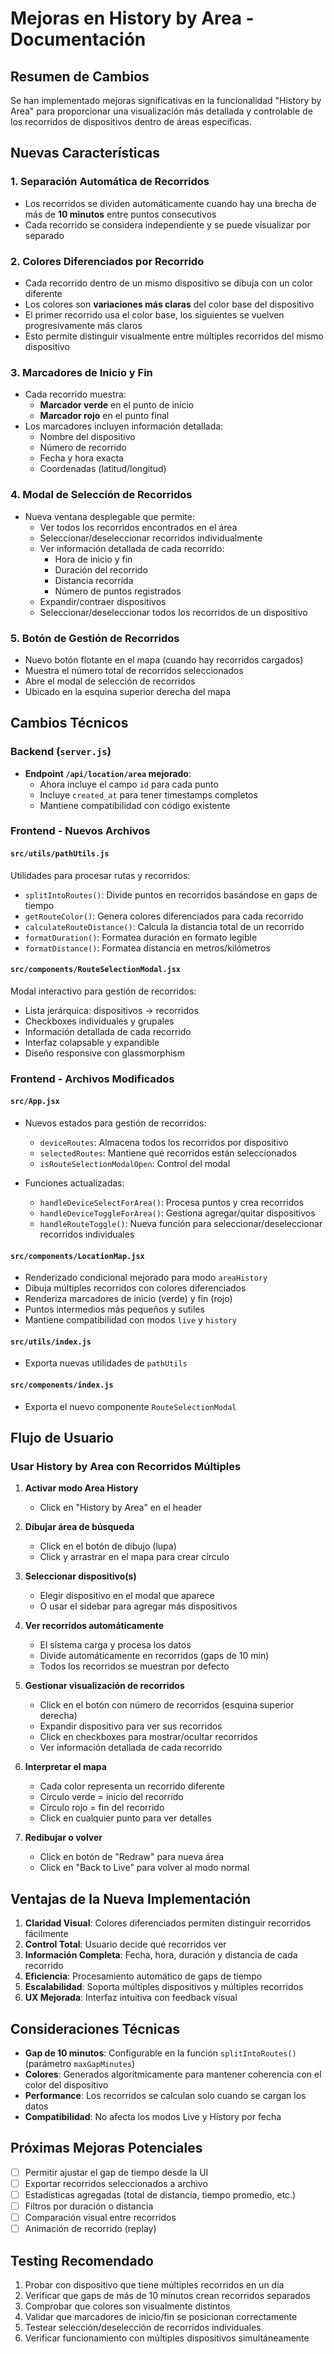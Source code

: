 # Mejoras en History by Area - Documentación

## Resumen de Cambios

Se han implementado mejoras significativas en la funcionalidad "History by Area" para proporcionar una visualización más detallada y controlable de los recorridos de dispositivos dentro de áreas específicas.

## Nuevas Características

### 1. **Separación Automática de Recorridos**
- Los recorridos se dividen automáticamente cuando hay una brecha de más de **10 minutos** entre puntos consecutivos
- Cada recorrido se considera independiente y se puede visualizar por separado

### 2. **Colores Diferenciados por Recorrido**
- Cada recorrido dentro de un mismo dispositivo se dibuja con un color diferente
- Los colores son **variaciones más claras** del color base del dispositivo
- El primer recorrido usa el color base, los siguientes se vuelven progresivamente más claros
- Esto permite distinguir visualmente entre múltiples recorridos del mismo dispositivo

### 3. **Marcadores de Inicio y Fin**
- Cada recorrido muestra:
  - **Marcador verde** en el punto de inicio
  - **Marcador rojo** en el punto final
- Los marcadores incluyen información detallada:
  - Nombre del dispositivo
  - Número de recorrido
  - Fecha y hora exacta
  - Coordenadas (latitud/longitud)

### 4. **Modal de Selección de Recorridos**
- Nueva ventana desplegable que permite:
  - Ver todos los recorridos encontrados en el área
  - Seleccionar/deseleccionar recorridos individualmente
  - Ver información detallada de cada recorrido:
    - Hora de inicio y fin
    - Duración del recorrido
    - Distancia recorrida
    - Número de puntos registrados
  - Expandir/contraer dispositivos
  - Seleccionar/deseleccionar todos los recorridos de un dispositivo

### 5. **Botón de Gestión de Recorridos**
- Nuevo botón flotante en el mapa (cuando hay recorridos cargados)
- Muestra el número total de recorridos seleccionados
- Abre el modal de selección de recorridos
- Ubicado en la esquina superior derecha del mapa

## Cambios Técnicos

### Backend (`server.js`)
- **Endpoint `/api/location/area` mejorado**:
  - Ahora incluye el campo `id` para cada punto
  - Incluye `created_at` para tener timestamps completos
  - Mantiene compatibilidad con código existente

### Frontend - Nuevos Archivos

#### `src/utils/pathUtils.js`
Utilidades para procesar rutas y recorridos:
- `splitIntoRoutes()`: Divide puntos en recorridos basándose en gaps de tiempo
- `getRouteColor()`: Genera colores diferenciados para cada recorrido
- `calculateRouteDistance()`: Calcula la distancia total de un recorrido
- `formatDuration()`: Formatea duración en formato legible
- `formatDistance()`: Formatea distancia en metros/kilómetros

#### `src/components/RouteSelectionModal.jsx`
Modal interactivo para gestión de recorridos:
- Lista jerárquica: dispositivos → recorridos
- Checkboxes individuales y grupales
- Información detallada de cada recorrido
- Interfaz colapsable y expandible
- Diseño responsive con glassmorphism

### Frontend - Archivos Modificados

#### `src/App.jsx`
- Nuevos estados para gestión de recorridos:
  - `deviceRoutes`: Almacena todos los recorridos por dispositivo
  - `selectedRoutes`: Mantiene qué recorridos están seleccionados
  - `isRouteSelectionModalOpen`: Control del modal
  
- Funciones actualizadas:
  - `handleDeviceSelectForArea()`: Procesa puntos y crea recorridos
  - `handleDeviceToggleForArea()`: Gestiona agregar/quitar dispositivos
  - `handleRouteToggle()`: Nueva función para seleccionar/deseleccionar recorridos individuales

#### `src/components/LocationMap.jsx`
- Renderizado condicional mejorado para modo `areaHistory`
- Dibuja múltiples recorridos con colores diferenciados
- Renderiza marcadores de inicio (verde) y fin (rojo)
- Puntos intermedios más pequeños y sutiles
- Mantiene compatibilidad con modos `live` y `history`

#### `src/utils/index.js`
- Exporta nuevas utilidades de `pathUtils`

#### `src/components/index.js`
- Exporta el nuevo componente `RouteSelectionModal`

## Flujo de Usuario

### Usar History by Area con Recorridos Múltiples

1. **Activar modo Area History**
   - Click en "History by Area" en el header

2. **Dibujar área de búsqueda**
   - Click en el botón de dibujo (lupa)
   - Click y arrastrar en el mapa para crear círculo

3. **Seleccionar dispositivo(s)**
   - Elegir dispositivo en el modal que aparece
   - O usar el sidebar para agregar más dispositivos

4. **Ver recorridos automáticamente**
   - El sistema carga y procesa los datos
   - Divide automáticamente en recorridos (gaps de 10 min)
   - Todos los recorridos se muestran por defecto

5. **Gestionar visualización de recorridos**
   - Click en el botón con número de recorridos (esquina superior derecha)
   - Expandir dispositivo para ver sus recorridos
   - Click en checkboxes para mostrar/ocultar recorridos
   - Ver información detallada de cada recorrido

6. **Interpretar el mapa**
   - Cada color representa un recorrido diferente
   - Círculo verde = inicio del recorrido
   - Círculo rojo = fin del recorrido
   - Click en cualquier punto para ver detalles

7. **Redibujar o volver**
   - Click en botón de "Redraw" para nueva área
   - Click en "Back to Live" para volver al modo normal

## Ventajas de la Nueva Implementación

1. **Claridad Visual**: Colores diferenciados permiten distinguir recorridos fácilmente
2. **Control Total**: Usuario decide qué recorridos ver
3. **Información Completa**: Fecha, hora, duración y distancia de cada recorrido
4. **Eficiencia**: Procesamiento automático de gaps de tiempo
5. **Escalabilidad**: Soporta múltiples dispositivos y múltiples recorridos
6. **UX Mejorada**: Interfaz intuitiva con feedback visual

## Consideraciones Técnicas

- **Gap de 10 minutos**: Configurable en la función `splitIntoRoutes()` (parámetro `maxGapMinutes`)
- **Colores**: Generados algorítmicamente para mantener coherencia con el color del dispositivo
- **Performance**: Los recorridos se calculan solo cuando se cargan los datos
- **Compatibilidad**: No afecta los modos Live y History por fecha

## Próximas Mejoras Potenciales

- [ ] Permitir ajustar el gap de tiempo desde la UI
- [ ] Exportar recorridos seleccionados a archivo
- [ ] Estadísticas agregadas (total de distancia, tiempo promedio, etc.)
- [ ] Filtros por duración o distancia
- [ ] Comparación visual entre recorridos
- [ ] Animación de recorrido (replay)

## Testing Recomendado

1. Probar con dispositivo que tiene múltiples recorridos en un día
2. Verificar que gaps de más de 10 minutos crean recorridos separados
3. Comprobar que colores son visualmente distintos
4. Validar que marcadores de inicio/fin se posicionan correctamente
5. Testear selección/deselección de recorridos individuales
6. Verificar funcionamiento con múltiples dispositivos simultáneamente
